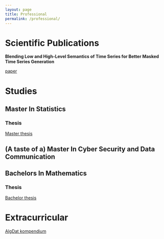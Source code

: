 ```yaml
---
layout: page
title: Professional
permalink: /professional/
---
```



# Scientific Publications

**Blending Low and High-Level Semantics of Time Series for Better Masked Time Series Generation**

[paper](/assets/paper.pdf)


# Studies

## Master In Statistics



### Thesis

[Master thesis](/assets/Master_thesis.pdf)

## (A taste of a) Master In Cyber Security and Data Communication



## Bachelors In Mathematics

### Thesis

[Bachelor thesis](/assets/professional/Bachelor_thesis.pdf)


# Extracurricular

[AlgDat kompendium](/assets/professional/AlgDat_kompendium.pdf)